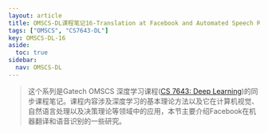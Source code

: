 ```yaml
---
layout: article
title: OMSCS-DL课程笔记16-Translation at Facebook and Automated Speech Recognition (ASR)
tags: ["OMSCS", "CS7643-DL"]
key: OMSCS-DL-16
aside:
  toc: true
sidebar:
  nav: OMSCS-DL
---
```


> 这个系列是Gatech OMSCS 深度学习课程([CS 7643: Deep Learning](https://omscs.gatech.edu/cs-7643-deep-learning))的同步课程笔记。课程内容涉及深度学习的基本理论方法以及它在计算机视觉、自然语言处理以及决策理论等领域中的应用，本节主要介绍Facebook在机器翻译和语音识别的一些研究。
<!--more-->